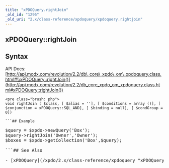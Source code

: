 ```yaml
---
title: "xPDOQuery.rightJoin"
_old_id: "1296"
_old_uri: "2.x/class-reference/xpdoquery/xpdoquery.rightjoin"
---
```


## xPDOQuery::rightJoin

## Syntax

API Docs: [http://api.modx.com/revolution/2.2/db\_core\_xpdo\_om\_xpdoquery.class.html#\\xPDOQuery::rightJoin()](http://api.modx.com/revolution/2.2/db_core_xpdo_om_xpdoquery.class.html#xPDOQuery::rightJoin())

```
<pre class="brush: php">
void rightJoin ( $class, [ $alias = ''], [ $conditions = array ()], [ $conjunction = xPDOQuery::SQL_AND], [ $binding = null], [ $condGroup = 0])

```## Example

```
<pre class="brush: php">
$query = $xpdo->newQuery('Box');
$query->rightJoin('Owner','Owner');
$boxes = $xpdo->getCollection('Box',$query);

```## See Also

- [xPDOQuery](/xpdo/2.x/class-reference/xpdoquery "xPDOQuery")